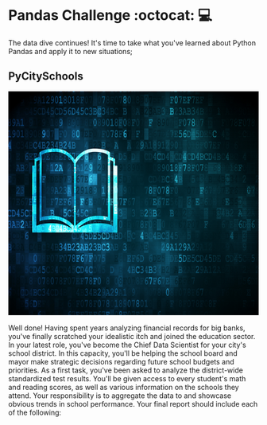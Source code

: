 # Pandas Challenge :octocat: :computer:
The data dive continues! It's time to take what you've learned about Python Pandas and apply it to new situations; 

## PyCitySchools

<p align="justify">

<img height="450" src="https://github.com/JavierSada/pandas-challenge/blob/main/PyCitySchools/Resources/education.png">

Well done! Having spent years analyzing financial records for big banks, you've finally scratched your idealistic itch and joined the education sector. In your latest role, you've become the Chief Data Scientist for your city's school district. In this capacity, you'll be helping the  school board and mayor make strategic decisions regarding future school budgets and priorities.
As a first task, you've been asked to analyze the district-wide standardized test results. You'll be given access to every student's math and reading scores, as well as various information on the schools they attend. Your responsibility is to aggregate the data to and showcase obvious trends in school performance.
Your final report should include each of the following:
</p>
